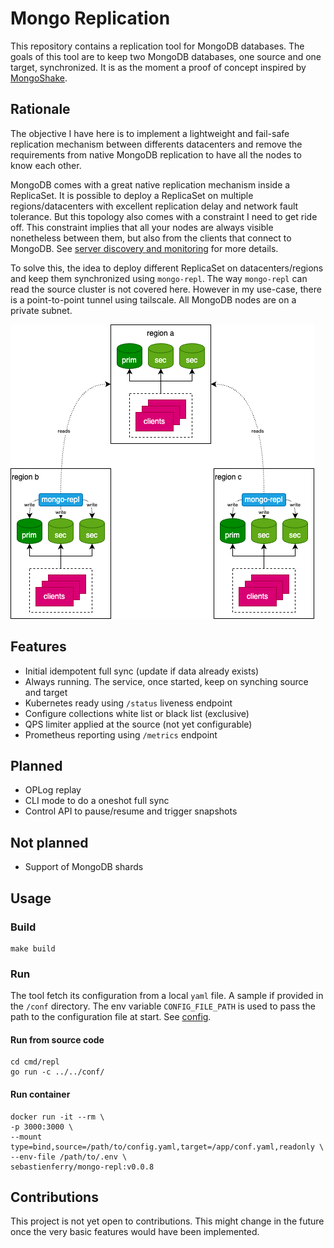 # Mongo Replication

This repository contains a replication tool for MongoDB databases. The goals of this tool
are to keep two MongoDB databases, one source and one target, synchronized.
It is as the moment a proof of concept inspired by [MongoShake](https://github.com/alibaba/MongoShake).

## Rationale

The objective I have here is to implement a lightweight and fail-safe replication mechanism between
differents datacenters and remove the requirements from native MongoDB replication to have all the nodes
to know each other.

MongoDB comes with a great native replication mechanism inside a ReplicaSet. It is possible to deploy a ReplicaSet on multiple regions/datacenters with excellent replication delay and network fault tolerance. But this topology also comes with a constraint I need to get ride off. This constraint implies that all your nodes are always visible nonetheless between them, but also from the clients that connect to MongoDB. See [server discovery and monitoring](https://github.com/mongodb/specifications/blob/master/source/server-discovery-and-monitoring/server-discovery-and-monitoring.md) for more details.

To solve this, the idea to deploy different ReplicaSet on datacenters/regions and keep them synchronized using
`mongo-repl`. The way `mongo-repl` can read the source cluster is not covered here. However in my use-case, there is a point-to-point tunnel using tailscale. All MongoDB nodes are on a private subnet.

![](./docs/mongo-repl.drawio.png)

## Features

- Initial idempotent full sync (update if data already exists)
- Always running. The service, once started, keep on synching source and target
- Kubernetes ready using `/status` liveness endpoint
- Configure collections white list or black list (exclusive)
- QPS limiter applied at the source (not yet configurable)
- Prometheus reporting using `/metrics` endpoint

## Planned

- OPLog replay
- CLI mode to do a oneshot full sync
- Control API to pause/resume and trigger snapshots

## Not planned

- Support of MongoDB shards

## Usage

### Build

```
make build
```

### Run

The tool fetch its configuration from a local `yaml` file. A sample if provided
in the `/conf` directory. The env variable `CONFIG_FILE_PATH` is used to pass the
path to the configuration file at start. See [config](./docs/config.md).

#### Run from source code

```
cd cmd/repl
go run -c ../../conf/
```


#### Run container

```
docker run -it --rm \
-p 3000:3000 \
--mount type=bind,source=/path/to/config.yaml,target=/app/conf.yaml,readonly \
--env-file /path/to/.env \
sebastienferry/mongo-repl:v0.0.8
```

## Contributions

This project is not yet open to contributions. This might change in the future
once the very basic features would have been implemented.
